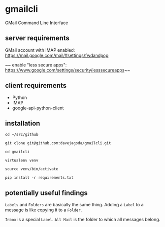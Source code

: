 # gmailcli

GMail Command Line Interface

## server requirements

GMail account with IMAP enabled: https://mail.google.com/mail/#settings/fwdandpop

~~ enable "less secure apps": https://www.google.com/settings/security/lesssecureapps~~

## client requirements

- Python
- IMAP
- google-api-python-client

## installation

`cd ~/src/github`

`git clone git@github.com:davejagoda/gmailcli.git`

`cd gmailcli`

`virtualenv venv`

`source venv/bin/activate`

`pip install -r requirements.txt`

## potentially useful findings

`Labels` and `Folders` are basically the same thing. Adding a `Label` to a message is like copying it to a `Folder`.

`Inbox` is a special `Label`. `All Mail` is the folder to which all messages belong.
